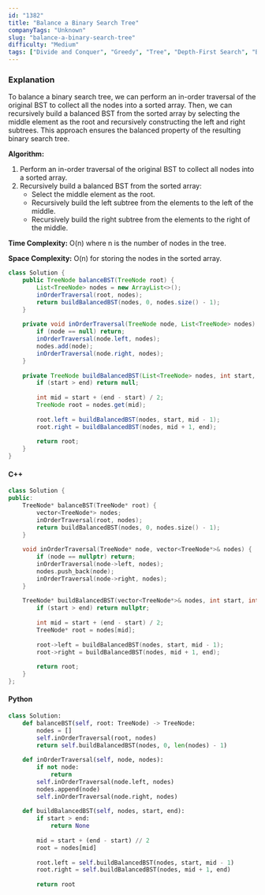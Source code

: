 ```yaml
---
id: "1382"
title: "Balance a Binary Search Tree"
companyTags: "Unknown"
slug: "balance-a-binary-search-tree"
difficulty: "Medium"
tags: ["Divide and Conquer", "Greedy", "Tree", "Depth-First Search", "Binary Search Tree", "Binary Tree"]
---
```


### Explanation

To balance a binary search tree, we can perform an in-order traversal of the original BST to collect all the nodes into a sorted array. Then, we can recursively build a balanced BST from the sorted array by selecting the middle element as the root and recursively constructing the left and right subtrees. This approach ensures the balanced property of the resulting binary search tree.

**Algorithm:**
1. Perform an in-order traversal of the original BST to collect all nodes into a sorted array.
2. Recursively build a balanced BST from the sorted array:
   - Select the middle element as the root.
   - Recursively build the left subtree from the elements to the left of the middle.
   - Recursively build the right subtree from the elements to the right of the middle.

**Time Complexity:** O(n) where n is the number of nodes in the tree.

**Space Complexity:** O(n) for storing the nodes in the sorted array.

```java
class Solution {
    public TreeNode balanceBST(TreeNode root) {
        List<TreeNode> nodes = new ArrayList<>();
        inOrderTraversal(root, nodes);
        return buildBalancedBST(nodes, 0, nodes.size() - 1);
    }
    
    private void inOrderTraversal(TreeNode node, List<TreeNode> nodes) {
        if (node == null) return;
        inOrderTraversal(node.left, nodes);
        nodes.add(node);
        inOrderTraversal(node.right, nodes);
    }
    
    private TreeNode buildBalancedBST(List<TreeNode> nodes, int start, int end) {
        if (start > end) return null;
        
        int mid = start + (end - start) / 2;
        TreeNode root = nodes.get(mid);
        
        root.left = buildBalancedBST(nodes, start, mid - 1);
        root.right = buildBalancedBST(nodes, mid + 1, end);
        
        return root;
    }
}
```

#### C++
```cpp
class Solution {
public:
    TreeNode* balanceBST(TreeNode* root) {
        vector<TreeNode*> nodes;
        inOrderTraversal(root, nodes);
        return buildBalancedBST(nodes, 0, nodes.size() - 1);
    }
    
    void inOrderTraversal(TreeNode* node, vector<TreeNode*>& nodes) {
        if (node == nullptr) return;
        inOrderTraversal(node->left, nodes);
        nodes.push_back(node);
        inOrderTraversal(node->right, nodes);
    }
    
    TreeNode* buildBalancedBST(vector<TreeNode*>& nodes, int start, int end) {
        if (start > end) return nullptr;
        
        int mid = start + (end - start) / 2;
        TreeNode* root = nodes[mid];
        
        root->left = buildBalancedBST(nodes, start, mid - 1);
        root->right = buildBalancedBST(nodes, mid + 1, end);
        
        return root;
    }
};
```

#### Python
```python
class Solution:
    def balanceBST(self, root: TreeNode) -> TreeNode:
        nodes = []
        self.inOrderTraversal(root, nodes)
        return self.buildBalancedBST(nodes, 0, len(nodes) - 1)
    
    def inOrderTraversal(self, node, nodes):
        if not node:
            return
        self.inOrderTraversal(node.left, nodes)
        nodes.append(node)
        self.inOrderTraversal(node.right, nodes)
    
    def buildBalancedBST(self, nodes, start, end):
        if start > end:
            return None
        
        mid = start + (end - start) // 2
        root = nodes[mid]
        
        root.left = self.buildBalancedBST(nodes, start, mid - 1)
        root.right = self.buildBalancedBST(nodes, mid + 1, end)
        
        return root
```